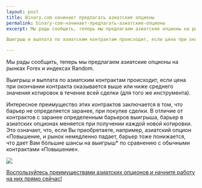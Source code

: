 ```yaml
---
layout: post
title: Binary.com начинает предлагать азиатские опционы  
permalink: binary-com-начинает-предлагать-азиатские-опционы
excerpt: Мы рады сообщить, теперь мы предлагаем азиатские опционы на рынках Forex и индексах Random.

Выигрыш и выплата по азиатским контрактам происходит, если цена при окончании контракта оказывается выше или ниже среднего значения котировок в течение всей сделки (для того же инструмента).

---
```


Мы рады сообщить, теперь мы предлагаем азиатские опционы на рынках Forex и индексах Random.

Выигрыш и выплата по азиатским контрактам происходит, если цена при окончании контракта оказывается выше или ниже среднего значения котировок в течение всей сделки (для того же инструмента).

Интересное преимущество этих контрактов заключается в том, что барьер не определяется заранее, при покупке сделки. В отличие от контрактов с заранее определенным барьеров выигрыша, барьер в азиатских опционах меняется при получении каждой новой котировки. Это означает, что, если Вы приобретаете, например, азиатский опцион «Повышение, и рынок немедленно падает, барьер тоже понижается, что дает Вам бóльшие шансы на выигрыш* по сравнению с обычными контрактами «Повышение».

![](/post_images/7511378_orig.giff)

[Воспользуйтесь преимуществами азиатских опционов и начните работу на них прямо сейчас!](https://www.binary.com/c/trade.cgi?market=random&time=7t&form_name=asian&expiry_&amount_&H=%2B0&currency=USD&underlying_symbol=R_50&amount=100&date_&&l=RU?utm_medium=social&utm_source=blog&utm_content=whatsnew)
